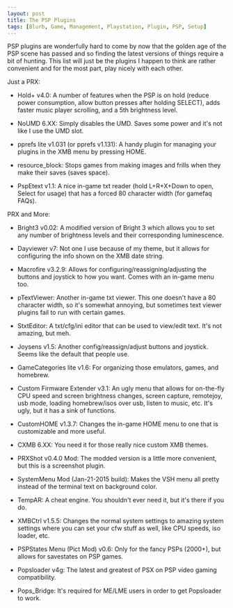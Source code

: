 ```yaml
---
layout: post
title: The PSP Plugins
tags: [Blurb, Game, Management, Playstation, Plugin, PSP, Setup]
---
```


PSP plugins are wonderfully hard to come by now that the golden age of the PSP scene has passed and so finding the latest versions of things require a bit of hunting. This list will just be the plugins I happen to think are rather convenient and for the most part, play nicely with each other.


Just a PRX:

- Hold+ v4.0: A number of features when the PSP is on hold (reduce power consumption, allow button presses after holding SELECT), adds faster music player scrolling, and a 5th brightness level.
- NoUMD 6.XX: Simply disables the UMD. Saves some power and it's not like I use the UMD slot.
- pprefs lite v1.031 (or pprefs v1.131): A handy plugin for managing your plugins in the XMB menu by pressing HOME.
- resource_block: Stops games from making images and frills when they make their saves (saves space).

- PspEtext v1.1: A nice in-game txt reader (hold L+R+X+Down to open, Select for usage) that has a forced 80 character width (for gamefaq FAQs).


PRX and More:

- Bright3 v0.02: A modified version of Bright 3 which allows you to set any number of brightness levels and their corresponding luminescence.

- Dayviewer v7: Not one I use because of my theme, but it allows for configuring the info shown on the XMB date string.

- Macrofire v3.2.9: Allows for configuring/reassigning/adjusting the buttons and joystick to how you want. Comes with an in-game menu too.

- pTextViewer: Another in-game txt viewer. This one doesn't have a 80 character width, so it's somewhat annoying, but sometimes text viewer plugins fail to run with certain games.

- StxtEditor: A txt/cfg/ini editor that can be used to view/edit text. It's not amazing, but meh.

- Joysens v1.5: Another config/reassign/adjust buttons and joystick. Seems like the default that people use.

- GameCategories lite v1.6: For organizing those emulators, games, and homebrew.

- Custom Firmware Extender v3.1: An ugly menu that allows for on-the-fly CPU speed and screen brightness changes, screen capture, remotejoy, usb mode, loading homebrew/isos over usb, listen to music, etc. It's ugly, but it has a sink of functions.

- CustomHOME v1.3.7: Changes the in-game HOME menu to one that is customizable and more useful.

- CXMB 6.XX: You need it for those really nice custom XMB themes.

- PRXShot v0.4.0 Mod: The modded version is a little more convenient, but this is a screenshot plugin.

- SystemMenu Mod (Jan-21-2015 build): Makes the VSH menu all pretty instead of the terminal text on background color.

- TempAR: A cheat engine. You shouldn't ever need it, but it's there if you do.

- XMBCtrl v1.5.5: Changes the normal system settings to amazing system settings where you can set your cfw stuff as well, like CPU speeds, iso loader, etc.

- PSPStates Menu (Pict Mod) v0.6: Only for the fancy PSPs (2000+), but allows for savestates on PSP games.

- Popsloader v4g: The latest and greatest of PSX on PSP video gaming compatibility.

- Pops_Bridge: It's required for ME/LME users in order to get Popsloader to work.
